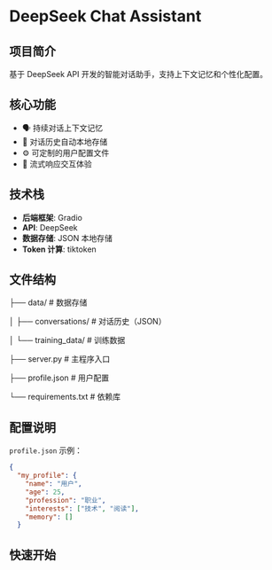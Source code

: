 # DeepSeek Chat Assistant

## 项目简介
基于 DeepSeek API 开发的智能对话助手，支持上下文记忆和个性化配置。

## 核心功能
- 🗣️ 持续对话上下文记忆
- 📂 对话历史自动本地存储
- ⚙️ 可定制的用户配置文件
- 🌊 流式响应交互体验

## 技术栈
- **后端框架**: Gradio
- **API**: DeepSeek
- **数据存储**: JSON 本地存储
- **Token 计算**: tiktoken

## 文件结构
├── data/ # 数据存储

│ ├── conversations/ # 对话历史（JSON）

│ └── training_data/ # 训练数据

├── server.py # 主程序入口

├── profile.json # 用户配置

└── requirements.txt # 依赖库


## 配置说明
`profile.json` 示例：
```json
{
  "my_profile": {
    "name": "用户",
    "age": 25,
    "profession": "职业",
    "interests": ["技术", "阅读"],
    "memory": []
  }
```
## 快速开始

